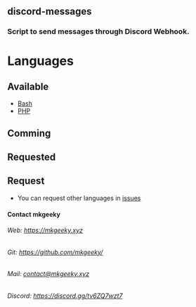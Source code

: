 ## discord-messages
### Script to send messages through Discord Webhook.

# Languages
## Available
* [Bash](https://github.com/mkgeeky/discord-messages/tree/main/Bash)
* [PHP](https://github.com/mkgeeky/discord-messages/tree/main/php)

## Comming

## Requested

## Request
* You can request other languages in [issues](https://github.com/mkgeeky/discord-messages/issues)

#### Contact mkgeeky
###### Web: https://mkgeeky.xyz
###### Git: https://github.com/mkgeeky/
###### Mail: contact@mkgeeky.xyz
###### Discord: https://discord.gg/tv6ZQ7wzt7
